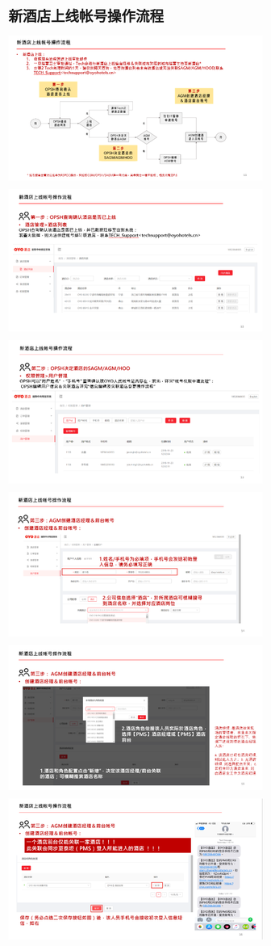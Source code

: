 # 新酒店上线帐号操作流程

![](../../../.gitbook/assets/image%20%28154%29.png)

  


![](../../../.gitbook/assets/image%20%28109%29.png)

  


![](../../../.gitbook/assets/image%20%28186%29.png)

![](../../../.gitbook/assets/image%20%28250%29.png)

  


![](../../../.gitbook/assets/image%20%2875%29.png)

  


![](../../../.gitbook/assets/image%20%28179%29.png)


